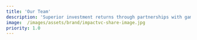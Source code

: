 ```yaml
---
title: 'Our Team'
description: 'Superior investment returns through partnerships with game-changing entrepreneurs and industry-leading corporations. Unbound Natural Motion in VR Learn More about The technological backbone of a better economy. For everyone. Learn'
image:  /images/assets/brand/impactvc-share-image.jpg
priority: 1.0
---
```

